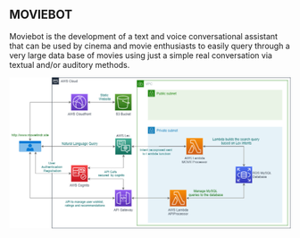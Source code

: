 ## MOVIEBOT

Moviebot is the development of a text and voice conversational assistant that can be used by cinema and movie enthusiasts to easily query through a very large data base of movies using just a simple real conversation via textual and/or auditory methods. 

![MovieBOT Architecture](https://github.com/faberyx/moviebot/blob/master/test.png?raw=true)
